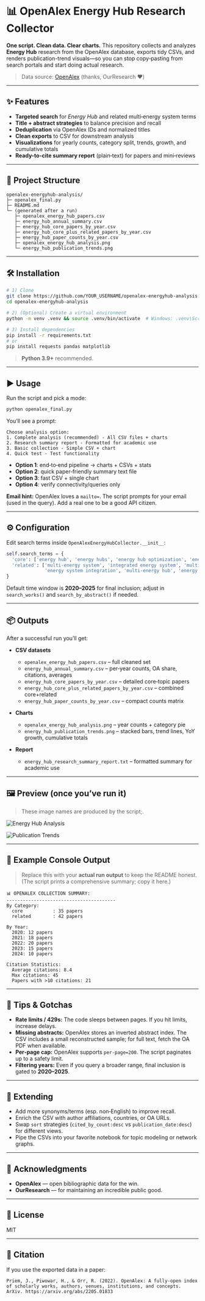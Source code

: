 # 📊 OpenAlex Energy Hub Research Collector

**One script. Clean data. Clear charts.** This repository collects and analyzes **Energy Hub** research from the OpenAlex database, exports tidy CSVs, and renders publication-trend visuals—so you can stop copy‑pasting from search portals and start doing actual research.

> Data source: [OpenAlex](https://openalex.org/) (thanks, OurResearch ❤️)

---

## ✨ Features

- **Targeted search** for *Energy Hub* and related multi‑energy system terms
- **Title + abstract strategies** to balance precision and recall
- **Deduplication** via OpenAlex IDs and normalized titles
- **Clean exports** to CSV for downstream analysis
- **Visualizations** for yearly counts, category split, trends, growth, and cumulative totals
- **Ready-to-cite summary report** (plain‑text) for papers and mini‑reviews

---

## 🧱 Project Structure

```
openalex-energyhub-analysis/
├─ openalex_final.py
├─ README.md
└─ (generated after a run)
   ├─ openalex_energy_hub_papers.csv
   ├─ energy_hub_annual_summary.csv
   ├─ energy_hub_core_papers_by_year.csv
   ├─ energy_hub_core_plus_related_papers_by_year.csv
   ├─ energy_hub_paper_counts_by_year.csv
   ├─ openalex_energy_hub_analysis.png
   └─ energy_hub_publication_trends.png
```

---

## 🛠️ Installation

```bash
# 1) Clone
git clone https://github.com/YOUR_USERNAME/openalex-energyhub-analysis.git
cd openalex-energyhub-analysis

# 2) (Optional) Create a virtual environment
python -m venv .venv && source .venv/bin/activate  # Windows: .venv\Scripts\activate

# 3) Install dependencies
pip install -r requirements.txt
# or
pip install requests pandas matplotlib
```

> **Python 3.9+** recommended.

---

## ▶️ Usage

Run the script and pick a mode:
```bash
python openalex_final.py
```

You’ll see a prompt:
```
Choose analysis option:
1. Complete analysis (recommended) - All CSV files + charts
2. Research summary report - Formatted for academic use
3. Basic collection - Simple CSV + chart
4. Quick test - Test functionality
```

- **Option 1**: end‑to‑end pipeline → charts + CSVs + stats
- **Option 2**: quick paper‑friendly summary text file
- **Option 3**: fast CSV + single chart
- **Option 4**: verify connectivity/queries only

**Email hint:** OpenAlex loves a `mailto=`. The script prompts for your email (used in the query). Add a real one to be a good API citizen.

---

## ⚙️ Configuration

Edit search terms inside `OpenAlexEnergyHubCollector.__init__`:

```python
self.search_terms = {
  'core': ['energy hub', 'energy hubs', 'energy hub optimization', 'energy hub modeling'],
  'related': ['multi-energy system', 'integrated energy system', 'multi-carrier energy',
              'energy system integration', 'multi-energy hub', 'energy nexus']
}
```

Default time window is **2020–2025** for final inclusion; adjust in `search_works()` and `search_by_abstract()` if needed.

---

## 📦 Outputs

After a successful run you’ll get:

- **CSV datasets**
  - `openalex_energy_hub_papers.csv` – full cleaned set
  - `energy_hub_annual_summary.csv` – per‑year counts, OA share, citations, averages
  - `energy_hub_core_papers_by_year.csv` – detailed core‑topic papers
  - `energy_hub_core_plus_related_papers_by_year.csv` – combined core+related
  - `energy_hub_paper_counts_by_year.csv` – compact counts matrix

- **Charts**
  - `openalex_energy_hub_analysis.png` – year counts + category pie
  - `energy_hub_publication_trends.png` – stacked bars, trend lines, YoY growth, cumulative totals

- **Report**
  - `energy_hub_research_summary_report.txt` – formatted summary for academic use

---

## 🖼️ Preview (once you’ve run it)

> These image names are produced by the script;.

![Energy Hub Analysis](openalex_energy_hub_analysis.png)

![Publication Trends](energy_hub_publication_trends.png)

---

## 🧪 Example Console Output

> Replace this with your **actual run output** to keep the README honest.  
> (The script prints a comprehensive summary; copy it here.)

```
📊 OPENALEX COLLECTION SUMMARY:
----------------------------------------
By Category:
  core           : 35 papers
  related        : 42 papers

By Year:
  2020: 12 papers
  2021: 18 papers
  2022: 20 papers
  2023: 15 papers
  2024: 10 papers

Citation Statistics:
  Average citations: 8.4
  Max citations: 45
  Papers with >10 citations: 21
```

---

## 🧭 Tips & Gotchas

- **Rate limits / 429s:** The code sleeps between pages. If you hit limits, increase delays.
- **Missing abstracts:** OpenAlex stores an inverted abstract index. The CSV includes a small reconstructed sample; for full text, fetch the OA PDF when available.
- **Per‑page cap:** OpenAlex supports `per-page=200`. The script paginates up to a safety limit.
- **Filtering years:** Even if you query a broader range, final inclusion is gated to **2020–2025**.

---

## 🧩 Extending

- Add more synonyms/terms (esp. non‑English) to improve recall.
- Enrich the CSV with author affiliations, countries, or OA URLs.
- Swap `sort` strategies (`cited_by_count:desc` vs `publication_date:desc`) for different views.
- Pipe the CSVs into your favorite notebook for topic modeling or network graphs.

---

## 🙏 Acknowledgments

- **OpenAlex** — open bibliographic data for the win.
- **OurResearch** — for maintaining an incredible public good.

---

## 📜 License

MIT

---

## 📣 Citation

If you use the exported data in a paper:
```
Priem, J., Piwowar, H., & Orr, R. (2022). OpenAlex: A fully-open index of scholarly works, authors, venues, institutions, and concepts. ArXiv. https://arxiv.org/abs/2205.01833
```
